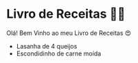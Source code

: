 # Livro de Receitas :woman_cook:

Olá! Bem Vinho ao meu Livro de Receitas :heart_eyes:

- Lasanha de 4 queijos
- Escondidinho de carne moída

